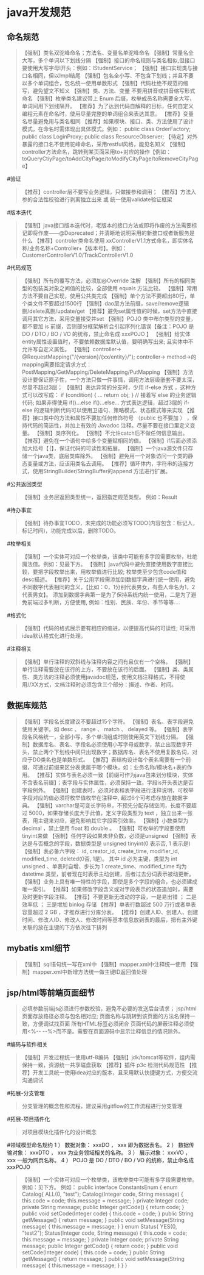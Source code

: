 # java开发规范
## 命名规范
> 【强制】类名双驼峰命名；方法名、变量名单驼峰命名 
> 【强制】常量名全大写，多个单词以下划线分隔
> 【强制】接口的命名规则与类名相似,但接口要使用大写字母I开头：例如：IStudentService；
> 【强制】接口实现类与接口名相同，但以Impl结尾
> 【强制】包名全小写、不包含下划线；并且不要以多个单词组合，包名统一使用单数形式
> 【强制】代码杜绝不规范的缩写，避免望文不知义
> 【强制】类、方法、变量 不要用拼音或拼音缩写形式命名
> 【强制】枚举类名建议带上 Enum 后缀，枚举成员名称需要全大写，单词间用下划线隔开。
> 【推荐】为了达到代码自解释的目标，任何自定义编程元素在命名时，使用尽量完整的单词组合来表达其意。
> 【推荐】变量名尽量避免用与类名相同
> 【推荐】如果模块、接口、类、方法使用了设计模式，在命名时需体现出具体模式。例如： public class OrderFactory; public class LoginProxy; public class ResourceObserver;
> 【待定】对外暴露的接口名不使用驼峰命名，采用restful风格，能见名知义
> 【强制】controller方法命名，跳转到某页面采用to+对应的操作【例如：toQueryCtiyPage/toAddCityPage/toModifyCityPage/toRemoveCityPage】

#验证
> 【推荐】controller层不要写业务逻辑，只做接参和调用；
> 【推荐】方法入参的合法性校验进行剥离独立出来 或 统一使用validate验证框架

#版本迭代
> 【强制】java接口版本迭代时，老版本的接口方法或即将作废的方法需要标记即将作废——@Deprecated；并清晰地说明采用的新接口或者新服务是什么
> 【推荐】controler类命名使用 xxControllerV1.1方式命名，即实体名称/业务名称+Controller+【版本号】。例如：CustomerControllerV1.0/TrackControllerV1.0

#代码规范
> 【强制】所有的覆写方法，必须加@Override 注解
> 【强制】所有的相同类型的包装类对象之间值的比较，全部使用 equals 方法比较。
> 【强制】常用方法不要自己实现，使用公共类完成
> 【强制】单个方法不要超出80行，单个类文件不要超过1500行
> 【强制】dao层方法前缀，save/remove逻辑删/delete真删/update/get
> 【推荐】避免set属性值的时候，set方法中直接调用其它方法，采用变量接受并set
> 【强制】POJO 类中布尔类型的变量，都不要加 is 前缀，否则部分框架解析会引起序列化错误【备注：POJO 是 DO / DTO / BO / VO 的统称，禁止命名成 xxxPOJO 】
> 【强制】给实体entity属性设置值时，不要依赖数据库默认值，要明确写出来; 且实体中不允许写自定义属性。
> 【强制】controller-> @RequestMapping("/{version}/{xx/entity}/");  controller-> method->的mapping需要指定请求方式：PostMapping/GetMapping/DeleteMapping/PutMapping
> 【强制】方法设计要保证原子性，一个方法只做一件事情，调用方法层级嵌套不要太深，尽量不超过3层；
> 【强制】表达异常的分支时，少用 if-else 方式 ，这种方式可以改写成：
    if (condition) {
        ...
        return obj;
    }
    // 接着写 else 的业务逻辑代码; 如果非得使用 if()...else if()...else... 方式表达逻辑，超过3层的 if-else 的逻辑判断代码可以使用卫语句、策略模式、状态模式等来实现
> 【推荐】接口类中的方法和属性不要加任何修饰符号 （public 也不要加 ） ，保持代码的简洁性，并加上有效的 Javadoc 注释。尽量不要在接口里定义变量。
> 【强制】类序列化。
> 【强制】不允许catch后不做任何信息输出。
> 【推荐】避免在一个语句中给多个变量赋相同的值。
> 【强制】if后面必须添加大括号【｛】，保证代码的可读性和拓展。
> 【强制】一个java源文件只存储一个java类，底层类库除外。
> 【强制】避免用一个对象访问一个类的静态变量或方法，应该用类名去调用。
> 【推荐】循环体内，字符串的连接方式，使用StringBuilder/StringBuffer的append 方法进行扩展。

#公共返回类型
> 【强制】业务层返回类型统一，返回指定规范类型。 例如：Result<T>

#待办事宜
> 【强制】待办事宜TODO，未完成的功能必须写TODO(内容包含：标记人，标记时间)，功能完成以后，删除TODO。

#枚举相关
> 【强制】一个实体可对应一个枚举类，该类中可能有多字段需要枚举，杜绝魔法值。例如：见最下方。
> 【强制】java代码中避免直接使用数字直接比较，要把字段枚举出来，用枚举值进行比较; 枚举类至少包含code值和desc描述。
> 【推荐】关于公用字段需添加到数据字典进行统一使用，避免不同数字代表相同的含义，【比如：0，1分别代表男女，有些人命名为1，2代表男女】。
         添加到数据字典第一是为了保持系统内统一使用，二是为了避免前端过多判断，方便使用, 例如：性别、民族、年份、季节等等....

#格式化
> 【强制】代码的格式展示要有相应的缩进，以便提高代码的可读性; 可采用idea默认格式化进行处理。

#注释相关
> 【强制】单行注释的双斜线与注释内容之间有且仅有一个空格。
> 【强制】单行注释需要放在该行的上方，不要放在该行的后面。
> 【强制】类、类属性、类方法的注释必须使用javadoc规范，使用文档注释格式，不得使用//XX方式，文档注释时必须包含三个部分：描述、作者、时间。

## 数据库规范
> 【强制】字段名长度建议不要超过15个字符。
> 【强制】表名、表字段避免使用关键字。如 desc 、 range 、 match 、 delayed 等。
> 【强制】表字段名风格统一，全部小写，多个单词组成时则使用英文下划线分隔。
> 【强制】数据库名、表名、字段名必须使用小写字母或数字，禁止出现数字开头，禁止两个下划线中间只出现数字；数据库名、表名不使用复数名词，对应于DO类名也是单数形式。
> 【推荐】表结构设计每个表名需要有一个前缀，可通过前缀来区分表隶属于哪个模块，如：业务名称/模块名+表的作用。
> 【推荐】实体与表名必须一致【前缀可作为java包来划分模块，实体不含表名前缀】；表字段与实体属性，必须保持一致。字段is开头表达是否字段例外。
> 【强制】创建表时，必须对表和表字段进行注释说明，可枚举字段对应的值必须将枚举值枚举在注释中, 超过6个可考虑存放在数据字典。
> 【强制】varchar是可变长字符串，不预先分配存储空间，长度不要超过 5000，如果存储长度大于此值，定义字段类型为 text ，独立出来一张表，用主键来对应，避免影响其它字段索引效率。
> 【强制】小数类型为 decimal ，禁止使用 float 和 double 。
> 【强制】可枚举的字段要使用tinyint来做
> 【强制】任何字段如果未非负数，必须是unsigned
> 【强制】表达是与否概念的字段，数据类型是 unsigned tinyint(0 表示否, 1 表示是)
> 【强制】表必备六字段： id, creator_id, create_time, modifier_id, modified_time, deleted(0否, 1是)。
         其中 id 必为主键，类型为 int unsigned 、单表时自增、步长为 1
         create_time、modified_time 均为 datetime 类型，前者现在时表示主动创建，后者过去分词表示被动更新。
> 【强制】业务上具有唯一特性的字段，即使是多个字段的组合，也必须建成唯一索引。
> 【推荐】如果修改字段含义或对字段表示的状态追加时，需要及时更新字段注释。
> 【推荐】不要更新无改动的字段，一是易出错 ； 二是效率低 ； 三是增加 binlog 存储
> 【推荐】单表行数超过 500 万行或者单表容量超过 2 GB ，才推荐进行分库分表。
> 【推荐】创建人ID、创建人、创建时间、修改人ID、修改人、修改时间等基本信息放到表的最后，把有主外键关联的放在主键的下方依次往下排列

## mybatis xml细节
> 【强制】sql语句统一写在xml中
> 【强制】mapper.xml中注释统一使用<!-- -->
> 【强制】mapper.xml中新增方法统一做主键ID返回值处理

## jsp/html等前端页面细节
> 必填参数前端js必须进行参数校验，避免不必要的发送后台请求；
> jsp/html页面存放路径必须与包名相对应; 页面名称与跳转到该页面的方法名保持一致，方便调试找页面
> 所有HTML标签必须闭合
> 页面代码的屏蔽注释必须使用<%-- --%>而不是<!-- -->。需要在页面源码中显示注释信息的情况除外。

#编码与软件相关
> 【强制】开发过程统一使用utf-8编码
> 【强制】jdk/tomcat等软件，组内需保持一致，资源统一共享磁盘获取
> 【推荐】插件 p3c 检测代码规范性
> 【推荐】开发工具统一使用idea对应的版本，且采用默认快捷键方式，方便交流沟通调试

#拓展-分支管理
> 分支管理的概念性和流程，建议采用gitflow的工作流程进行分支管理

#拓展-项目插件化
> 对项目模块化插件化的设计概念

#领域模型命名规约
1 ） 数据对象： xxxDO ， xxx 即为数据表名。
2 ） 数据传输对象： xxxDTO ， xxx 为业务领域相关的名称。
3 ） 展示对象： xxxVO ， xxx 一般为网页名称。
4 ） POJO 是 DO / DTO / BO / VO 的统称，禁止命名成 xxxPOJO 

> 【强制】一个实体可对应一个枚举类，该枚举类中可能有多字段需要枚举。例如：见下方。
例如：
public interface ConstantsEnum {
    enum Catalog{
        ALL(0, "test");
        Catalog(Integer code, String message) {
            this.code = code;
            this.message = message;
        }
        private Integer code;
        private String message;
        public Integer getCode() {
            return code;
        }
        public void setCode(Integer code) {
            this.code = code;
        }
        public String getMessage() {
            return message;
        }
        public void setMessage(String message) {
            this.message = message;
        }
    }
    enum Status{
        YES(0, "test2");
        Status(Integer code, String message) {
            this.code = code;
            this.message = message;
        }
        private Integer code;
        private String message;
        public Integer getCode() {
            return code;
        }
        public void setCode(Integer code) {
            this.code = code;
        }
        public String getMessage() {
            return message;
        }
        public void setMessage(String message) {
            this.message = message;
        }
    }
}
